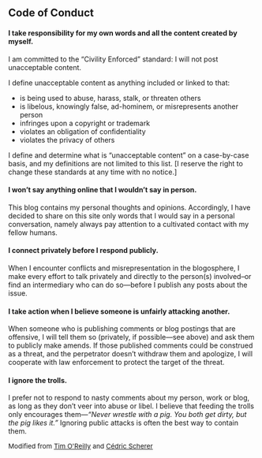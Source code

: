 ## Code of Conduct

#### I take responsibility for my own words and all the content created by myself.

I am committed to the “Civility Enforced” standard: I will not post unacceptable content.

I define unacceptable content as anything included or linked to that:  

<ul>
<li>is being used to abuse, harass, stalk, or threaten others</li>
<li>is libelous, knowingly false, ad-hominem, or misrepresents another person</li>
<li>infringes upon a copyright or trademark</li>
<li>violates an obligation of confidentiality</li>
<li>violates the privacy of others</li>
</ul>

I define and determine what is “unacceptable content” on a case-by-case basis, and my definitions are not limited to this list. [I reserve the right to change these standards at any time with no notice.]

#### I won’t say anything online that I wouldn’t say in person.

This blog contains my personal thoughts and opinions. Accordingly, I have decided to share on this site only words that I would say in a personal conversation, namely always pay attention to a cultivated contact with my fellow humans.

#### I connect privately before I respond publicly.

When I encounter conflicts and misrepresentation in the blogosphere, I make every effort to talk privately and directly to the person(s) involved–or find an intermediary who can do so—before I publish any posts about the issue.

#### I take action when I believe someone is unfairly attacking another.

When someone who is publishing comments or blog postings that are offensive, I will tell them so (privately, if possible—see above) and ask them to publicly make amends.
If those published comments could be construed as a threat, and the perpetrator doesn’t withdraw them and apologize, I will cooperate with law enforcement to protect the target of the threat.

#### I ignore the trolls.

I prefer not to respond to nasty comments about my person, work or blog, as long as they don’t veer into abuse or libel. I believe that feeding the trolls only encourages them—*“Never wrestle with a pig. You both get dirty, but the pig likes it.”* Ignoring public attacks is often the best way to contain them.

<p style="font-size:10pt;">Modified from <a href="http://radar.oreilly.com/2007/04/draft-bloggers-code-of-conduct.html">Tim O'Reilly</a> and <a href="https://www.cedricscherer.com/top/conduct/">Cédric Scherer</a></p>
